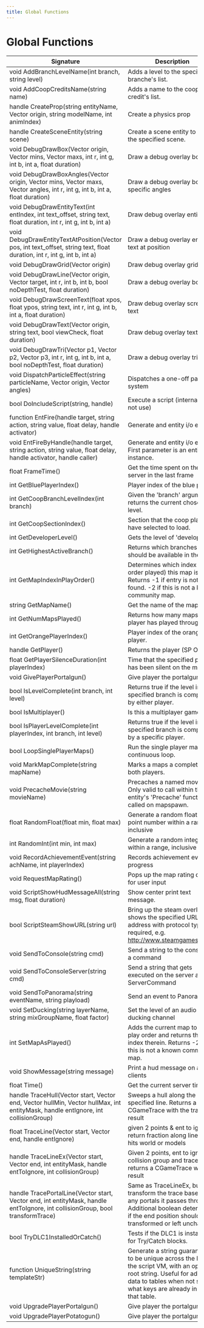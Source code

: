 ```yaml
---
title: Global Functions
---
```


# Global Functions

|Signature|Description|
|---|---|
| void AddBranchLevelName(int branch, string level)|Adds a level to the specified branche's list.|
| void AddCoopCreditsName(string name)|Adds a name to the coop credit's list.|
| handle CreateProp(string entityName, Vector origin, string modelName, int animIndex)|Create a physics prop|
| handle CreateSceneEntity(string scene)|Create a scene entity to play the specified scene.|
| void DebugDrawBox(Vector origin, Vector mins, Vector maxs, int r, int g, int b, int a, float duration)|Draw a debug overlay box|
| void DebugDrawBoxAngles(Vector origin, Vector mins, Vector maxs, Vector angles, int r, int g, int b, int a, float duration)|Draw a debug overlay box with specific angles|
| void DebugDrawEntityText(int entIndex, int text_offset, string text, float duration, int r, int g, int b, int a)|Draw debug overlay entity text|
| void DebugDrawEntityTextAtPosition(Vector pos, int text_offset, string text, float duration, int r, int g, int b, int a)|Draw a debug overlay entity text at position|
| void DebugDrawGrid(Vector origin)|Draw debug overlay grid|
| void DebugDrawLine(Vector origin, Vector target, int r, int b, int b, bool noDepthTest, float duration)|Draw a debug overlay box|
| void DebugDrawScreenText(float xpos, float ypos, string text, int r, int g, int b, int a, float duration)|Draw debug overlay screen text|
| void DebugDrawText(Vector origin, string text, bool viewCheck, float duration)|Draw debug overlay text|
| void DebugDrawTri(Vector p1, Vector p2, Vector p3, int r, int g, int b, int a, bool noDepthTest, float duration)|Draw a debug overlay triangle|
| void DispatchParticleEffect(string particleName, Vector origin, Vector angles)|Dispatches a one-off particle system|
| bool DoIncludeScript(string, handle)|Execute a script (internal, do not use)|
| function EntFire(handle target, string action, string value, float delay, handle activator)|Generate and entity i/o event|
| void EntFireByHandle(handle target, string action, string value, float delay, handle activator, handle caller)|Generate and entity i/o event. First parameter is an entity instance.|
| float FrameTime()|Get the time spent on the server in the last frame|
| int GetBluePlayerIndex()|Player index of the blue player.|
| int GetCoopBranchLevelIndex(int branch)|Given the 'branch' argument, returns the current chosen level.|
| int GetCoopSectionIndex()|Section that the coop players have selected to load.|
| int GetDeveloperLevel()|Gets the level of 'developer'|
| int GetHighestActiveBranch()|Returns which branches should be available in the hub.|
| int GetMapIndexInPlayOrder()|Determines which index (by order played) this map is. Returns -1 if entry is not found. -2 if this is not a known community map.|
| string GetMapName()|Get the name of the map.|
| int GetNumMapsPlayed()|Returns how many maps the player has played through.|
| int GetOrangePlayerIndex()|Player index of the orange player.|
| handle GetPlayer()|Returns the player (SP Only).|
| float GetPlayerSilenceDuration(int playerIndex)|Time that the specified player has been silent on the mic.|
| void GivePlayerPortalgun()|Give player the portalgun.|
| bool IsLevelComplete(int branch, int level)|Returns true if the level in the specified branch is completed by either player.|
| bool IsMultiplayer()|Is this a multiplayer game?|
| bool IsPlayerLevelComplete(int playerIndex, int branch, int level)|Returns true if the level in the specified branch is completed by a specific player.|
| bool LoopSinglePlayerMaps()|Run the single player maps in a continuous loop.|
| void MarkMapComplete(string mapName)|Marks a maps a complete for both players.|
| void PrecacheMovie(string movieName)|Precaches a named movie. Only valid to call within the entity's 'Precache' function called on mapspawn.|
| float RandomFloat(float min, float max)|Generate a random floating point number within a range, inclusive|
| int RandomInt(int min, int max)|Generate a random integer within a range, inclusive|
| void RecordAchievementEvent(string achName, int playerIndex)|Records achievement event or progress|
| void RequestMapRating()|Pops up the map rating dialog for user input|
| void ScriptShowHudMessageAll(string msg, float duration)|Show center print text message.|
| bool ScriptSteamShowURL(string url)|Bring up the steam overlay and shows the specified URL.  (Full address with protocol type is required, e.g. http://www.steamgames.com/)|
| void SendToConsole(string cmd)|Send a string to the console as a command|
| void SendToConsoleServer(string cmd)|Send a string that gets executed on the server as a ServerCommand|
| void SendToPanorama(string eventName, string playload)|Send an event to Panorama|
| void SetDucking(string layerName, string mixGroupName, float factor)|Set the level of an audio ducking channel|
| int SetMapAsPlayed()|Adds the current map to the play order and returns the new index therein. Returns -2 if this is not a known community map.|
| void ShowMessage(string message)|Print a hud message on all clients|
| float Time()|Get the current server time|
| handle TraceHull(Vector start, Vector end, Vector hullMin, Vector hullMax, int entityMask, handle entIgnore, int collisionGroup)|Sweeps a hull along the specified line. Returns a CGameTrace with the trace result|
| float TraceLine(Vector start, Vector end, handle entIgnore)|given 2 points & ent to ignore, return fraction along line that hits world or models|
| handle TraceLineEx(Vector start, Vector end, int entityMask, handle entToIgnore, int collisionGroup)|Given 2 points, ent to ignore, collision group and trace mask, returns a CGameTrace with the result|
| handle TracePortalLine(Vector start, Vector end, int entityMask, handle entToIgnore, int collisionGroup, bool transformTrace)|Same as TraceLineEx, but will transform the trace based on any portals it passes through. Additional boolean determines if the end position should be transformed or left unchanged.|
| bool TryDLC1InstalledOrCatch()|Tests if the DLC1 is installed for Try/Catch blocks.|
| function UniqueString(string templateStr)|Generate a string guaranteed to be unique across the life of the script VM, with an optional root string. Useful for adding data to tables when not sure what keys are already in use in that table.|
| void UpgradePlayerPortalgun()|Give player the portalgun.|
| void UpgradePlayerPotatogun()|Give player the portalgun.|
